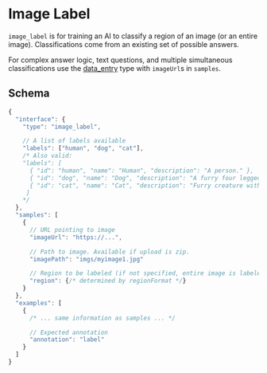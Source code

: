 # Image Label

`image_label` is for training an AI to classify a region of an image (or an entire image). Classifications come from an existing set of possible answers.

For complex answer logic, text questions, and multiple simultaneous classifications use the [data_entry](https://github.com/OpenHumanAnnotation/oha-format/blob/master/interfaces/data_entry.md) type with `imageUrl`s in `samples`.

## Schema

```javascript
{
  "interface": {
    "type": "image_label",

    // A list of labels available
    "labels": ["human", "dog", "cat"],
    /* Also valid:
    "labels": [
      { "id": "human", "name": "Human", "description": "A person." },
      { "id": "dog", "name": "Dog", "description": "A furry four legged creature" },
      { "id": "cat", "name": "Cat", "description": "Furry creature with whiskers" }
     ]
    */
  },
  "samples": [
    {
      // URL pointing to image
      "imageUrl": "https://...",

      // Path to image. Available if upload is zip.
      "imagePath": "imgs/myimage1.jpg"

      // Region to be labeled (if not specified, entire image is labeled)
      "region": {/* determined by regionFormat */}
    }
  },
  "examples": [
    {
      /* ... same information as samples ... */

      // Expected annotation
      "annotation": "label"
    }
  ]
}
```

